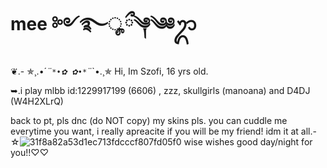# mee ༻࿐ೄྀ༆༄༅ᬊ
❦.- ✯¸.•´*¨`*•✿ ✿•*`¨*`•.¸✯
Hi, Im Szofi, 16 yrs old.

➥.i play mlbb id:1229917199 (6606) , zzz, skullgirls (manoana) and D4DJ (W4H2XLrQ)

back to pt, pls dnc (do NOT copy) my skins pls. you can cuddle me everytime you want, i really apreacite if you will be my friend! idm it at all.-☆![31f8a82a53d1ec713fdcccf807fd05f0](https://github.com/user-attachments/assets/fe8766f9-5cc0-4df1-b1f3-41460bec176f) 
wise wishes good day/night for you!!♡♡
